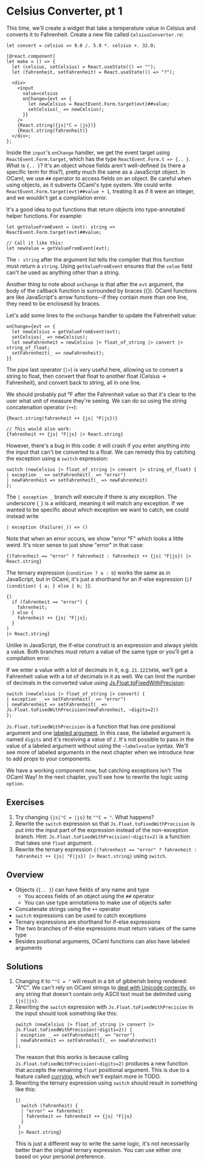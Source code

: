 # Celsius Converter, pt 1

This time, we'll create a widget that take a temperature value in Celsius and
converts it to Fahrenheit. Create a new file called `CelsiusConverter.re`:

```reasonml
let convert = celsius => 9.0 /. 5.0 *. celsius +. 32.0;

[@react.component]
let make = () => {
  let (celsius, setCelsius) = React.useState(() => "");
  let (fahrenheit, setFahrenheit) = React.useState(() => "?");

  <div>
    <input
      value=celsius
      onChange={evt => {
        let newCelsius = ReactEvent.Form.target(evt)##value;
        setCelsius(_ => newCelsius);
      }}
    />
    {React.string({js|°C = |js})}
    {React.string(fahrenheit)}
  </div>;
};
```

Inside the `input`'s `onChange` handler, we get the event target using
`ReactEvent.Form.target`, which has the type `ReactEvent.Form.t => {.. }`. What
is `{.. }`? It's an object whose fields aren't well-defined (is there a specific
term for this?), pretty much the same as a JavaScript object. In OCaml, we use
`##` operator to access fields on an object. Be careful when using objects, as
it subverts OCaml's type system. We could write
`ReactEvent.Form.target(evt)##value + 1`, treating it as if it were an integer,
and we wouldn't get a compilation error.

It's a good idea to put functions that return objects into type-annotated helper
functions. For example:

```reasonml
let getValueFromEvent = (evt): string => ReactEvent.Form.target(evt)##value;

// Call it like this:
let newValue = getValueFromEvent(evt);
```

The `: string` after the argument list tells the compiler that this function
must return a `string`. Using `getValueFromEvent` ensures that the `value` field
can't be used as anything other than a string.

Another thing to note about `onChange` is that after the `evt` argument, the
body of the callback function is surrounded by braces ({}). OCaml functions are
like JavaScript's arrow functions--if they contain more than one line, they need
to be enclosesd by braces.

Let's add some lines to the `onChange` handler to update the Fahrenheit
value:

```reasonml
onChange={evt => {
  let newCelsius = getValueFromEvent(evt);
  setCelsius(_ => newCelsius);
  let newFahrenheit = newCelsius |> float_of_string |> convert |> string_of_float;
  setFahrenheit(_ => newFahrenheit);
}}
```

The pipe last operator (`|>`) is very useful here, allowing us to convert a
string to float, then convert that float to another float (Celsius ->
Fahrenheit), and convert back to string, all in one line.

We should probably put °F after the Fahrenheit value so that it's clear to the
user what unit of measure they're seeing. We can do so using the string
concatenation operator (`++`):

```reasonml
{React.string(fahrenheit ++ {js| °F|js})}

// This would also work:
{fahrenheit ++ {js| °F|js} |> React.string}
```

However, there's a bug in this code: it will crash if you enter anything into
the input that can't be converted to a float. We can remedy this by catching the
exception using a `switch` expression:

```reasonml
switch (newCelsius |> float_of_string |> convert |> string_of_float) {
| exception _ => setFahrenheit(_ => "error")
| newFahrenheit => setFahrenheit(_ => newFahrenheit)
};
```

The `| exception _` branch will execute if there is any exception. The
underscore (`_`) is a wildcard, meaning it will match any exception. If we
wanted to be specific about which exception we want to catch, we could instead
write

```reasonml
| exception (Failure(_)) => ()
```

Note that when an error occurs, we show "error °F" which looks a little weird.
It's nicer sense to just show "error" in that case:

```reasonml
{(fahrenheit == "error" ? fahrenheit : fahrenheit ++ {js| °F|js}) |> React.string}
```

The ternary expression (`condition ? a : b`) works the same as in JavaScript,
but in OCaml, it's just a shorthand for an if-else expression (`if (condition) {
a; } else { b; }`):

```reasonml
{(
  if (fahrenheit == "error") {
    fahrenheit;
  } else {
    fahrenheit ++ {js| °F|js};
  }
)
|> React.string}
```

Unlike in JavaScript, the if-else construct is an expression and always yields a
value. Both branches must return a value of the same type or you'll get a
compilation error.

If we enter a value with a lot of decimals in it, e.g. `21.1223456`, we'll
get a Fahrenheit value with a lot of decimals in it as well. We can limit the
number of decimals in the converted value using
[Js.Float.toFixedWithPrecision](todo):

```reasonml
switch (newCelsius |> float_of_string |> convert) {
| exception _ => setFahrenheit(_ => "error")
| newFahrenheit => setFahrenheit(_ => Js.Float.toFixedWithPrecision(newFahrenheit, ~digits=2))
};
```

`Js.Float.toFixedWithPrecision` is a function that has one positional argument
and one [labeled argument](../communicate-with-javascript.md#labeled-arguments).
In this case, the labeled argument is named `digits` and it's receiving a value
of `2`. It's not possible to pass in the value of a labeled argument without
using the `~label=value` syntax. We'll see more of labeled arguments in the next
chapter when we introduce how to add props to your components.

We have a working component now, but catching exceptions isn't The OCaml Way! In
the next chapter, you'll see how to rewrite the logic using `option`.

## Exercises

1. Try changing `{js|°C = |js}` to `"°C = "`. What happens?
1. Rewrite the `switch` expression so that `Js.Float.toFixedWithPrecision` is
   put into the input part of the expression instead of the non-exception
   branch. Hint: `Js.Float.toFixedWithPrecision(~digits=2)` is a function that
   takes one `float` argument.
1. Rewrite the ternary expression `{(fahrenheit == "error" ? fahrenheit : fahrenheit ++ {js| °F|js}) |> React.string}`
   using `switch`.

## Overview

- Objects (`{.. }`) can have fields of any name and type
  - You access fields of an object using the `##` operator
  - You can use type annotations to make use of objects safer
- Concatenate strings using the `++` operator
- `switch` expressions can be used to catch exceptions
- Ternary expressions are shorthand for if-else expressions
- The two branches of if-else expressions must return values of the same type
- Besides positional arguments, OCaml functions can also have labeled arguments

## Solutions

1. Changing it to `"°C = "` will result in a bit of gibberish being rendered:
   "Â°C". We can't rely on OCaml strings to [deal with Unicode correctly](../communicate-with-javascript.md#strings), so any
   string that doesn't contain only ASCII text must be delimited using `{js||js}`.
1. Rewriting the `switch` expression with `Js.Float.toFixedWithPrecision` in the
   input should look something like this:
   ```reasonml
   switch (newCelsius |> float_of_string |> convert |> Js.Float.toFixedWithPrecision(~digits=2)) {
   | exception _ => setFahrenheit(_ => "error")
   | newFahrenheit => setFahrenheit(_ => newFahrenheit)
   };
   ```
   The reason that this works is because calling
   `Js.Float.toFixedWithPrecision(~digits=2)` produces a new function that
   accepts the remaining `float` positional argument. This is due to a feature
   called [currying](../melange-for-x-developers.md#currying), which we'll
   explain more in TODO.
1. Rewriting the ternary expression using `switch` should result in something
   like this:
   ```reasonml
   {(
     switch (fahrenheit) {
     | "error" => fahrenheit
     | fahrenheit => fahrenheit ++ {js| °F|js}
     }
    )
    |> React.string}
   ```
   This is just a different way to write the same logic, it's not necessarily
   better than the original ternary expression. You can use either one based on
   your personal preference.
